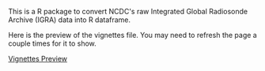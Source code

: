 This is a R package to convert NCDC's raw Integrated Global Radiosonde Archive (IGRA) data into R dataframe.
 
Here is the preview of the vignettes file. You may need to refresh the page a couple times for it to show.
 
[Vignettes Preview](htmlpreview.github.io/?https://github.com/kcf-jackson/cleanIGRA/blob/master/vignettes/cleanIGRA.html)

